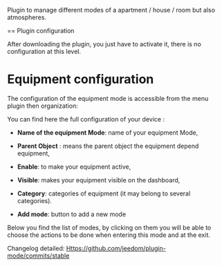 Plugin to manage different modes of a
apartment / house / room but also atmospheres.

== Plugin configuration

After downloading the plugin, you just have to activate it,
there is no configuration at this level.

Equipment configuration
=============================

The configuration of the equipment mode is accessible from the menu
plugin then organization:

You can find here the full configuration of your device :

-   **Name of the equipment Mode**: name of your equipment Mode,

-   **Parent Object** : means the parent object the equipment depend
    equipment,

-   **Enable**: to make your equipment active,

-   **Visible**: makes your equipment visible on the dashboard,

-   **Category**: categories of equipment (it may belong to
    several categories).

-   **Add mode**: button to add a new mode

Below you find the list of modes, by clicking on them
you will be able to choose the actions to be done when entering this mode
and at the exit.

Changelog detailed:
<Https://github.com/jeedom/plugin-mode/commits/stable>
